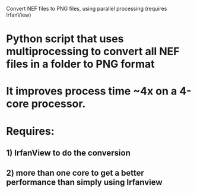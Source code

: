 Convert NEF files to PNG files, using parallel processing (requires IrfanView)

# Python script that uses multiprocessing to convert all NEF files in a folder to PNG format
# It improves process time ~4x on a 4-core processor.

# Requires: 
## 1) IrfanView to do the conversion
## 2) more than one core to get a better performance than simply using Irfanview
 
